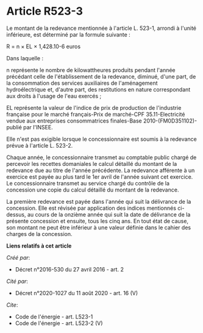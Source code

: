 # Article R523-3

Le montant de la redevance mentionnée à l'article L. 523-1, arrondi à l'unité inférieure, est déterminé par la formule
suivante : 

R = n × EL × 1,428.10-6 euros 

Dans laquelle : 

n représente le nombre de kilowattheures produits pendant l'année précédant celle de l'établissement de la redevance,
diminué, d'une part, de la consommation des services auxiliaires de l'aménagement hydroélectrique et, d'autre part, des
restitutions en nature correspondant aux droits à l'usage de l'eau exercés ; 

EL représente la valeur de l'indice de prix de production de l'industrie française pour le marché français-Prix de marché-CPF
35.11-Electricité vendue aux entreprises consommatrices finales-Base 2010-(FM0D351102)-publié par l'INSEE. 

Elle n'est pas exigible lorsque le concessionnaire est soumis à la redevance prévue à l'article L. 523-2. 

Chaque année, le concessionnaire transmet au comptable public chargé de percevoir les recettes domaniales le calcul détaillé
du montant de la redevance due au titre de l'année précédente. La redevance afférente à un exercice est payée au plus tard le
1er avril de l'année suivant cet exercice. Le concessionnaire transmet au service chargé du contrôle de la concession une
copie du calcul détaillé du montant de la redevance. 

La première redevance est payée dans l'année qui suit la délivrance de la concession. Elle est révisée par application des
indices mentionnés ci-dessus, au cours de la onzième année qui suit la date de délivrance de la présente concession et
ensuite, tous les cinq ans. En tout état de cause, son montant ne peut être inférieur à une valeur définie dans le cahier des
charges de la concession.

**Liens relatifs à cet article**

_Créé par_:

  - Décret n°2016-530 du 27 avril 2016 - art. 2

_Cité par_:

  - Décret n°2020-1027 du 11 août 2020 - art. 16 (V)

_Cite_:

  - Code de l'énergie - art. L523-1
  - Code de l'énergie - art. L523-2 (V)
